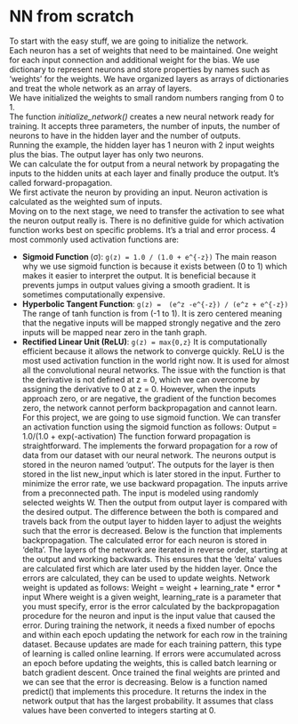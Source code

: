 # NN from scratch

To start with the easy stuff, we are going to initialize the network. <br>
Each neuron has a set of weights that need to be maintained. One weight for each input connection and additional weight for the bias. We use dictionary to represent neurons and store properties by names such as ‘weights’ for the weights. We have organized layers as arrays of dictionaries and treat the whole network as an array of layers. <br>
We have initialized the weights to small random numbers ranging from 0 to 1. <br>
The function <i>initialize_network()</i> creates a new neural network ready for training. It accepts three parameters, the number of inputs, the number of neurons to have in the hidden layer and the number of outputs. <br>
Running the example, the hidden layer has 1 neuron with 2 input weights plus the bias. The output layer has only two neurons. <br>
We can calculate the for output from a neural network by propagating the inputs to the hidden units at each layer and finally produce the output. It’s called forward-propagation. <br>
We first activate the neuron by providing an input. Neuron activation is calculated as the weighted sum of inputs. <br>
Moving on to the next stage, we need to transfer the activation to see what the neuron output really is. There is no definitive guide for which activation function works best on specific problems. It’s a trial and error process. 4 most commonly used activation functions are: <br>
*	<b>Sigmoid Function </b> (σ): `g(z) = 1.0 / (1.0 + e^{-z})`
The main reason why we use sigmoid function is because it exists  between (0 to 1) which makes it easier to interpret the output. It is beneficial because it prevents jumps in output values giving a smooth gradient. It is sometimes computationally expensive.
*	<b>Hyperbolic Tangent Function</b>: `g(z) =  (e^z -e^{-z}) / (e^z + e^{-z})`
The range of tanh function is from (-1 to 1). It is zero centered meaning that the negative inputs will be mapped strongly negative and the zero inputs will be mapped near zero in the tanh graph.
*	<b>Rectified Linear Unit (ReLU)</b>: `g(z) = max{0,z}`
It is computationally efficient because it allows the network to converge quickly. ReLU is the most used activation function in the world right now. It is used for almost all the convolutional neural networks. The issue with the function is that the derivative is not defined at z = 0, which we can overcome by assigning the derivative to 0 at z = 0. However, when the inputs approach zero, or are negative, the gradient of the function  becomes zero, the network cannot perform backpropagation and cannot learn. 
For this project, we are going to use sigmoid function. We can transfer an activation function using the sigmoid function as follows:
	Output = 1.0/(1.0 + exp(-activation)
The function forward propagation is straightforward. The  implements the forward propagation for a row of data from our dataset with our neural network. The neurons output is stored in the neuron named ‘output’. The outputs for the layer is then stored in the list new_input which is later stored in the input. 
Further to minimize the error rate, we use backward propagation.
The inputs arrive from a preconnected path. The input is modeled using randomly selected weights W. Then the output from output layer is compared with the desired output. The difference between the both is compared and travels back from the output layer to hidden layer to adjust the weights such that the error is decreased.
Below is the function that implements backpropagation.  The calculated error for each neuron is stored in ‘delta’. The layers of the network are iterated in reverse order, starting at the output and working backwards. This ensures that the ‘delta’ values are calculated first which are later used by the hidden layer. 
Once the errors are calculated, they can be used to update weights. Network weight is updated as follows:
Weight = weight + learning_rate * error * input
Where weight is a given weight, learning_rate is a parameter that you must specify, error is the error calculated by the backpropagation procedure for the neuron and input is the input value that caused the error.
During training the network, it needs a fixed number of epochs and within each epoch updating the network for each row in the training dataset. Because updates are made for each training pattern, this type of learning is called online learning. If errors were accumulated across an epoch before updating the weights, this is called batch learning or batch gradient descent. Once trained the final weights are printed and we can see that the error is decreasing. 
Below is a function named predict() that implements this procedure. It returns the index in the network output that has the largest probability. It assumes that class values have been converted to integers starting at 0.

